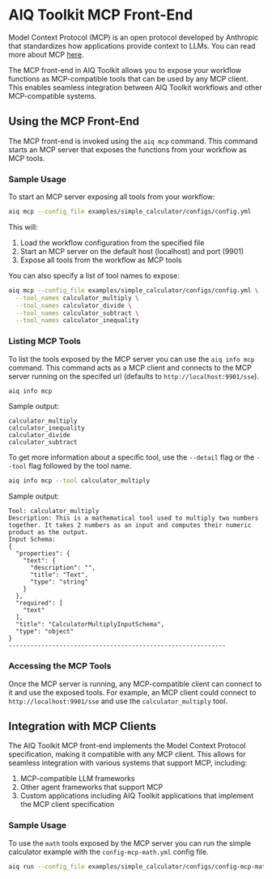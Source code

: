 <!--
SPDX-FileCopyrightText: Copyright (c) 2025, NVIDIA CORPORATION & AFFILIATES. All rights reserved.
SPDX-License-Identifier: Apache-2.0

Licensed under the Apache License, Version 2.0 (the "License");
you may not use this file except in compliance with the License.
You may obtain a copy of the License at

http://www.apache.org/licenses/LICENSE-2.0

Unless required by applicable law or agreed to in writing, software
distributed under the License is distributed on an "AS IS" BASIS,
WITHOUT WARRANTIES OR CONDITIONS OF ANY KIND, either express or implied.
See the License for the specific language governing permissions and
limitations under the License.
-->

# AIQ Toolkit MCP Front-End

Model Context Protocol (MCP) is an open protocol developed by Anthropic that standardizes how applications provide context to LLMs. You can read more about MCP [here](https://modelcontextprotocol.io/introduction).

The MCP front-end in AIQ Toolkit allows you to expose your workflow functions as MCP-compatible tools that can be used by any MCP client. This enables seamless integration between AIQ Toolkit workflows and other MCP-compatible systems.

## Using the MCP Front-End

The MCP front-end is invoked using the `aiq mcp` command. This command starts an MCP server that exposes the functions from your workflow as MCP tools.

### Sample Usage

To start an MCP server exposing all tools from your workflow:

```bash
aiq mcp --config_file examples/simple_calculator/configs/config.yml
```

This will:
1. Load the workflow configuration from the specified file
2. Start an MCP server on the default host (localhost) and port (9901)
3. Expose all tools from the workflow as MCP tools

You can also specify a list of tool names to expose:

```bash
aiq mcp --config_file examples/simple_calculator/configs/config.yml \
  --tool_names calculator_multiply \
  --tool_names calculator_divide \
  --tool_names calculator_subtract \
  --tool_names calculator_inequality
```

### Listing MCP Tools

To list the tools exposed by the MCP server you can use the `aiq info mcp` command. This command acts as a MCP client and connects to the MCP server running on the specifed url (defaults to `http://localhost:9901/sse`).

```bash
aiq info mcp
```

Sample output:
```
calculator_multiply
calculator_inequality
calculator_divide
calculator_subtract
```

To get more information about a specific tool, use the `--detail` flag or the `--tool` flag followed by the tool name.

```bash
aiq info mcp --tool calculator_multiply
```

Sample output:
```
Tool: calculator_multiply
Description: This is a mathematical tool used to multiply two numbers together. It takes 2 numbers as an input and computes their numeric product as the output.
Input Schema:
{
  "properties": {
    "text": {
      "description": "",
      "title": "Text",
      "type": "string"
    }
  },
  "required": [
    "text"
  ],
  "title": "CalculatorMultiplyInputSchema",
  "type": "object"
}
------------------------------------------------------------
```

### Accessing the MCP Tools

Once the MCP server is running, any MCP-compatible client can connect to it and use the exposed tools. For example, an MCP client could connect to `http://localhost:9901/sse` and use the `calculator_multiply` tool.

## Integration with MCP Clients

The AIQ Toolkit MCP front-end implements the Model Context Protocol specification, making it compatible with any MCP client. This allows for seamless integration with various systems that support MCP, including:

1. MCP-compatible LLM frameworks
2. Other agent frameworks that support MCP
3. Custom applications including AIQ Toolkit applications that implement the MCP client specification

### Sample Usage
To use the `math` tools exposed by the MCP server you can run the simple calculator example with the `config-mcp-math.yml` config file.
```bash
aiq run --config_file examples/simple_calculator/configs/config-mcp-math.yml --input "Is 2 times 2 greater than the current hour?"
```
